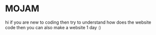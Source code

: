 # MOJAM
hi if you are new to coding then try to understand how does the website code then you can also make a website 1 day :)
